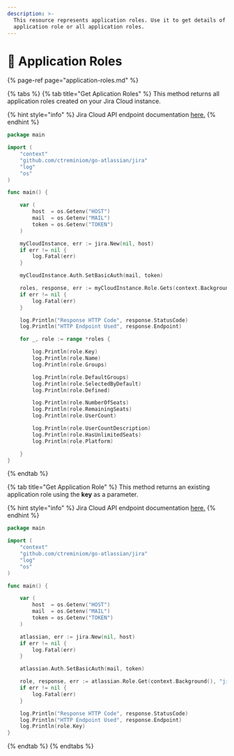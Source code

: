 ```yaml
---
description: >-
  This resource represents application roles. Use it to get details of an
  application role or all application roles.
---
```


# 🔬 Application Roles

{% page-ref page="application-roles.md" %}

{% tabs %}
{% tab title="Get Aplication Roles" %}
This method returns all application roles created on your Jira Cloud instance. 

{% hint style="info" %}
Jira Cloud API endpoint documentation [here.](https://developer.atlassian.com/cloud/jira/platform/rest/v3/api-group-application-roles/#api-rest-api-3-applicationrole-get)
{% endhint %}

```go
package main

import (
	"context"
	"github.com/ctreminiom/go-atlassian/jira"
	"log"
	"os"
)

func main() {

	var (
		host  = os.Getenv("HOST")
		mail  = os.Getenv("MAIL")
		token = os.Getenv("TOKEN")
	)

	myCloudInstance, err := jira.New(nil, host)
	if err != nil {
		log.Fatal(err)
	}

	myCloudInstance.Auth.SetBasicAuth(mail, token)

	roles, response, err := myCloudInstance.Role.Gets(context.Background())
	if err != nil {
		log.Fatal(err)
	}

	log.Println("Response HTTP Code", response.StatusCode)
	log.Println("HTTP Endpoint Used", response.Endpoint)

	for _, role := range *roles {

		log.Println(role.Key)
		log.Println(role.Name)
		log.Println(role.Groups)

		log.Println(role.DefaultGroups)
		log.Println(role.SelectedByDefault)
		log.Println(role.Defined)

		log.Println(role.NumberOfSeats)
		log.Println(role.RemainingSeats)
		log.Println(role.UserCount)

		log.Println(role.UserCountDescription)
		log.Println(role.HasUnlimitedSeats)
		log.Println(role.Platform)

	}
}

```
{% endtab %}

{% tab title="Get Application Role" %}
This method returns an existing application role using the **key** as a parameter.

{% hint style="info" %}
Jira Cloud API endpoint documentation [here.](https://developer.atlassian.com/cloud/jira/platform/rest/v3/api-group-application-roles/#api-rest-api-3-applicationrole-key-get)
{% endhint %}

```go
package main

import (
	"context"
	"github.com/ctreminiom/go-atlassian/jira"
	"log"
	"os"
)

func main() {

	var (
		host  = os.Getenv("HOST")
		mail  = os.Getenv("MAIL")
		token = os.Getenv("TOKEN")
	)

	atlassian, err := jira.New(nil, host)
	if err != nil {
		log.Fatal(err)
	}

	atlassian.Auth.SetBasicAuth(mail, token)

	role, response, err := atlassian.Role.Get(context.Background(), "jira-software")
	if err != nil {
		log.Fatal(err)
	}

	log.Println("Response HTTP Code", response.StatusCode)
	log.Println("HTTP Endpoint Used", response.Endpoint)
	log.Println(role.Key)
}

```
{% endtab %}
{% endtabs %}



